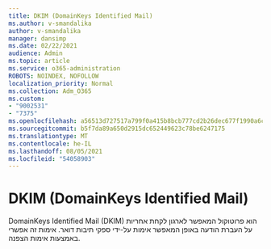 ```yaml
---
title: DKIM (DomainKeys Identified Mail)
ms.author: v-smandalika
author: v-smandalika
manager: dansimp
ms.date: 02/22/2021
audience: Admin
ms.topic: article
ms.service: o365-administration
ROBOTS: NOINDEX, NOFOLLOW
localization_priority: Normal
ms.collection: Adm_O365
ms.custom:
- "9002531"
- "7375"
ms.openlocfilehash: a56513d727517a799f0a415b8bcb777cd2b26dec677f1990a6caf4b2090f660b
ms.sourcegitcommit: b5f7da89a650d2915dc652449623c78be6247175
ms.translationtype: MT
ms.contentlocale: he-IL
ms.lasthandoff: 08/05/2021
ms.locfileid: "54058903"
---
```

# <a name="dkim-domainkeys-identified-mail"></a>DKIM (DomainKeys Identified Mail)

DomainKeys Identified Mail (DKIM) הוא פרוטוקול המאפשר לארגון לקחת אחריות על העברת הודעה באופן המאפשר אימות על-ידי ספקי תיבות דואר. אימות זה אפשרי באמצעות אימות הצפנה.

